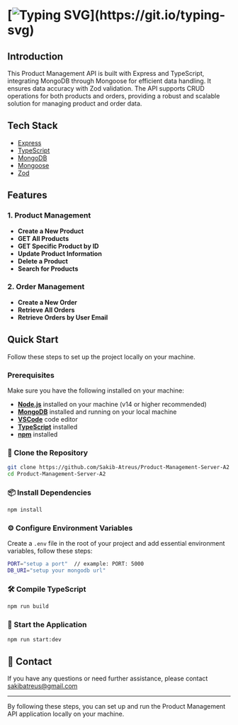 # [![Typing SVG](https://readme-typing-svg.herokuapp.com?font=Fira+Code&weight=500&size=33&pause=1000&color=F07025&width=435&lines=Product+Management;Server+Application;)](https://git.io/typing-svg)

## Introduction

This Product Management API is built with Express and TypeScript, integrating MongoDB through Mongoose for efficient data handling. It ensures data accuracy with Zod validation. The API supports CRUD operations for both products and orders, providing a robust and scalable solution for managing product and order data.

## Tech Stack

- [Express](https://expressjs.com/)
- [TypeScript](https://www.typescriptlang.org/)
- [MongoDB](https://www.mongodb.com/)
- [Mongoose](https://mongoosejs.com/)
- [Zod](https://zod.dev/)

## Features

### 1. Product Management

- **Create a New Product** 
- **GET All Products** 
- **GET Specific Product by ID** 
- **Update Product Information** 
- **Delete a Product** 
- **Search for Products**

### 2. Order Management

- **Create a New Order** 
- **Retrieve All Orders** 
- **Retrieve Orders by User Email**

## Quick Start

Follow these steps to set up the project locally on your machine.

### Prerequisites

Make sure you have the following installed on your machine:

- [**Node.js**](https://nodejs.org/en) installed on your machine (v14 or higher recommended)
- [**MongoDB**](https://www.mongodb.com/) installed and running on your local machine
- [**VSCode**](https://code.visualstudio.com/) code editor
- [**TypeScript**](https://www.typescriptlang.org/) installed
- [**npm**](https://www.npmjs.com/) installed

### 📂 Clone the Repository

```bash
git clone https://github.com/Sakib-Atreus/Product-Management-Server-A2
cd Product-Management-Server-A2
```

### 📦 Install Dependencies

```bash
npm install
```

### ⚙️ Configure Environment Variables

Create a `.env` file in the root of your project and add essential environment variables, follow these steps:

```bash
PORT="setup a port"  // example: PORT: 5000
DB_URI="setup your mongodb url"
```

### 🛠️ Compile TypeScript

```bash
npm run build
```

### 🚀 Start the Application

```bash
npm run start:dev
```


## 📧 Contact

If you have any questions or need further assistance, please contact sakibatreus@gmail.com

---

By following these steps, you can set up and run the Product Management API application locally on your machine.